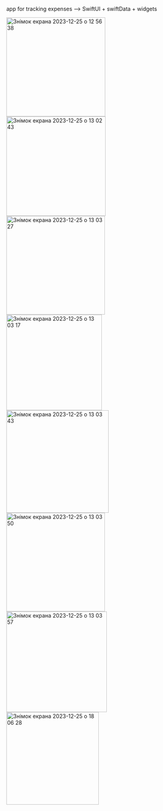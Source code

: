  app for tracking expenses --> SwiftUI + swiftData + widgets

<img width="259" alt="Знімок екрана 2023-12-25 о 12 56 38" src="https://github.com/antila3567/ExpenseTracker/assets/69010621/40c9be61-9dad-444f-b9cf-1dd26c9b5506">
<img width="260" alt="Знімок екрана 2023-12-25 о 13 02 43" src="https://github.com/antila3567/ExpenseTracker/assets/69010621/dedfdfce-dd08-4bdc-a899-cee161ae8dc6">
<img width="258" alt="Знімок екрана 2023-12-25 о 13 03 27" src="https://github.com/antila3567/ExpenseTracker/assets/69010621/a5e3a2f9-6290-446a-938c-1945cfeb81a6">
<img width="250" alt="Знімок екрана 2023-12-25 о 13 03 17" src="https://github.com/antila3567/ExpenseTracker/assets/69010621/f1ac525f-d07f-46e0-ab58-97ba9c5b66fe">
<img width="268" alt="Знімок екрана 2023-12-25 о 13 03 43" src="https://github.com/antila3567/ExpenseTracker/assets/69010621/8ca9ec71-599d-4587-84f2-aaef926f91c7">
<img width="258" alt="Знімок екрана 2023-12-25 о 13 03 50" src="https://github.com/antila3567/ExpenseTracker/assets/69010621/af7a30db-7e24-4e00-a07d-834cfbc0f90f">
<img width="263" alt="Знімок екрана 2023-12-25 о 13 03 57" src="https://github.com/antila3567/ExpenseTracker/assets/69010621/42d18232-e1c4-4444-a413-e6bb080b1eb9">
<img width="242" alt="Знімок екрана 2023-12-25 о 18 06 28" src="https://github.com/antila3567/ExpenseTracker/assets/69010621/6a3a5658-005d-4058-9f55-3fd9b29de1b8">
